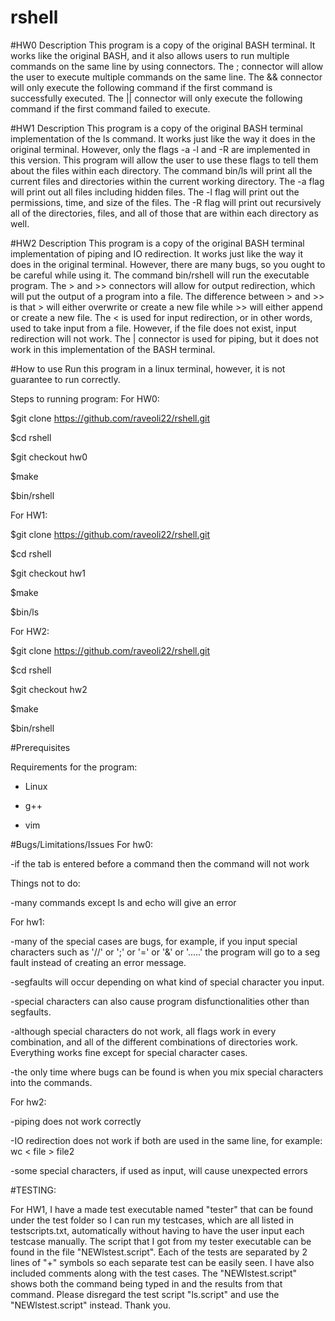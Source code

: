 # rshell

#HW0 Description
This program is a copy of the original BASH terminal. It works like the original BASH, and it also allows users to run multiple commands on the same line by using connectors.
The ; connector will allow the user to execute multiple commands on the same line.
The && connector will only execute the following command if the first command is successfully executed.
The || connector will only execute the following command if the first command failed to execute.

#HW1 Description
This program is a copy of the original BASH terminal implementation of the ls command. It works just like the way it does in the original terminal. However, only the flags -a -l and -R are implemented in this version. This program will allow the user to use these flags to tell them about the files within each directory. The command bin/ls will print all the current files and directories within the current working directory. The -a flag will print out all files including hidden files. The -l flag will print out the permissions, time, and size of the files. The -R flag will print out recursively all of the directories, files, and all of those that are within each directory as well. 

#HW2 Description
This program is a copy of the original BASH terminal implementation of piping and IO redirection. It works just like the way it does in the original terminal. However, there are many bugs, so you ought to be careful while using it. The command bin/rshell will run the executable program. The > and >> connectors will allow for output redirection, which will put the output of a program into a file. The difference between > and >> is that > will either overwrite or create a new file while >> will either append or create a new file. The < is used for input redirection, or in other words, used to take input from a file. However, if the file does not exist, input redirection will not work. The | connector is used for piping, but it does not work in this implementation of the BASH terminal. 
 
#How to use
Run this program in a linux terminal, however, it is not guarantee to run correctly.

Steps to running program:
For HW0:

$git clone https://github.com/raveoli22/rshell.git

$cd rshell

$git checkout hw0

$make

$bin/rshell

For HW1: 

$git clone https://github.com/raveoli22/rshell.git

$cd rshell

$git checkout hw1

$make

$bin/ls

For HW2:

$git clone https://github.com/raveoli22/rshell.git

$cd rshell 

$git checkout hw2

$make

$bin/rshell


#Prerequisites

Requirements for the program:

- Linux

- g++

- vim

#Bugs/Limitations/Issues
For hw0:

-if the tab is entered before a command then the command will not work

Things not to do:

-many commands except ls and echo will give an error

For hw1:

-many of the special cases are bugs, for example, if you input special characters such as '//' or ';' or '=' or '&' or '.....' the program will go to a seg fault instead of creating an error message.

-segfaults will occur depending on what kind of special character you input.

-special characters can also cause program disfunctionalities other than segfaults.

-although special characters do not work, all flags work in every combination, and all of the different combinations of directories work. Everything works fine except for special character cases.

-the only time where bugs can be found is when you mix special characters into the commands.

For hw2:

-piping does not work correctly

-IO redirection does not work if both are used in the same line, for example: wc < file > file2

-some special characters, if used as input, will cause unexpected errors 

#TESTING: 

For HW1, I have a made test executable named "tester" that can be found under the test folder so I can run my testcases, which are all listed in testscripts.txt, automatically without having to have the user input each 
testcase manually. The script that I got from my tester executable can be found in the file "NEWlstest.script". Each of the tests are separated by 2 lines of "+" symbols so each separate test can be easily seen. I have 
also included comments along with the test cases. The "NEWlstest.script" shows both the command being typed in and the results from that command. Please disregard the test script "ls.script" and use the "NEWlstest.script" instead. Thank you. 


